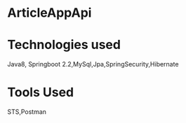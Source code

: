 # ArticleAppApi
# Technologies used
Java8, Springboot 2.2,MySql,Jpa,SpringSecurity,Hibernate
# Tools Used
STS,Postman
